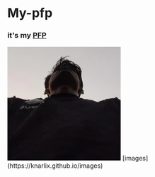 # My-pfp
### it's my [PFP](https://raw.githubusercontent.com/KnarliX/My-pfp/refs/heads/main/pfp.png)
<img src="pfp.png">
[images](https://knarlix.github.io/images)

